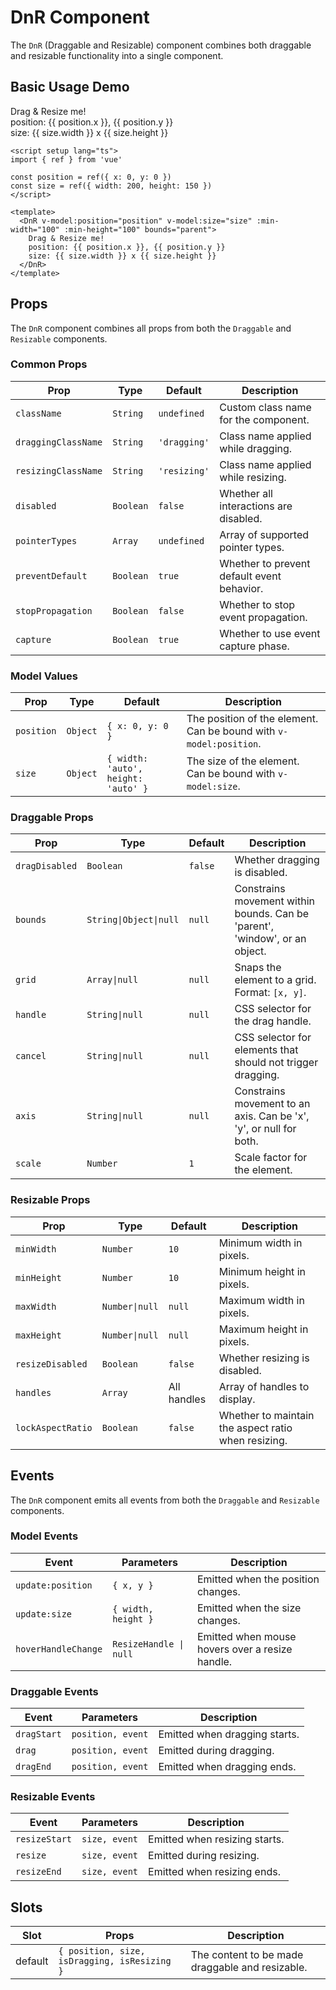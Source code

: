 # DnR Component

The `DnR` (Draggable and Resizable) component combines both draggable and resizable functionality into a single component.

<script setup>
import { ref } from 'vue'
import { DnR } from 'vue-dndnr'

const position = ref({ x: 100, y: 100 })
const size = ref({ width: 200, height: 200 })
</script>

## Basic Usage Demo

<DemoContainer>
  <DnR v-model:position="position" v-model:size="size" :min-width="100" :min-height="100" bounds="parent">
    <div class="dnr-box">Drag & Resize me!
      <div class="text-sm color-text-light">
        position: {{ position.x }}, {{ position.y }}
      </div>
      <div class="text-sm color-text-light">
        size: {{ size.width }} x {{ size.height }}
      </div>
    </div>
  </DnR>
</DemoContainer>

```vue
<script setup lang="ts">
import { ref } from 'vue'

const position = ref({ x: 0, y: 0 })
const size = ref({ width: 200, height: 150 })
</script>

<template>
  <DnR v-model:position="position" v-model:size="size" :min-width="100" :min-height="100" bounds="parent">
    Drag & Resize me!
    position: {{ position.x }}, {{ position.y }}
    size: {{ size.width }} x {{ size.height }}
  </DnR>
</template>
```

## Props

The `DnR` component combines all props from both the `Draggable` and `Resizable` components.

### Common Props

| Prop | Type | Default | Description |
|------|------|---------|-------------|
| `className` | `String` | `undefined` | Custom class name for the component. |
| `draggingClassName` | `String` | `'dragging'` | Class name applied while dragging. |
| `resizingClassName` | `String` | `'resizing'` | Class name applied while resizing. |
| `disabled` | `Boolean` | `false` | Whether all interactions are disabled. |
| `pointerTypes` | `Array` | `undefined` | Array of supported pointer types. |
| `preventDefault` | `Boolean` | `true` | Whether to prevent default event behavior. |
| `stopPropagation` | `Boolean` | `false` | Whether to stop event propagation. |
| `capture` | `Boolean` | `true` | Whether to use event capture phase. |

### Model Values

| Prop | Type | Default | Description |
|------|------|---------|-------------|
| `position` | `Object` | `{ x: 0, y: 0 }` | The position of the element. Can be bound with `v-model:position`. |
| `size` | `Object` | `{ width: 'auto', height: 'auto' }` | The size of the element. Can be bound with `v-model:size`. |

### Draggable Props

| Prop | Type | Default | Description |
|------|------|---------|-------------|
| `dragDisabled` | `Boolean` | `false` | Whether dragging is disabled. |
| `bounds` | `String\|Object\|null` | `null` | Constrains movement within bounds. Can be 'parent', 'window', or an object. |
| `grid` | `Array\|null` | `null` | Snaps the element to a grid. Format: `[x, y]`. |
| `handle` | `String\|null` | `null` | CSS selector for the drag handle. |
| `cancel` | `String\|null` | `null` | CSS selector for elements that should not trigger dragging. |
| `axis` | `String\|null` | `null` | Constrains movement to an axis. Can be 'x', 'y', or null for both. |
| `scale` | `Number` | `1` | Scale factor for the element. |

### Resizable Props

| Prop | Type | Default | Description |
|------|------|---------|-------------|
| `minWidth` | `Number` | `10` | Minimum width in pixels. |
| `minHeight` | `Number` | `10` | Minimum height in pixels. |
| `maxWidth` | `Number\|null` | `null` | Maximum width in pixels. |
| `maxHeight` | `Number\|null` | `null` | Maximum height in pixels. |
| `resizeDisabled` | `Boolean` | `false` | Whether resizing is disabled. |
| `handles` | `Array` | All handles | Array of handles to display. |
| `lockAspectRatio` | `Boolean` | `false` | Whether to maintain the aspect ratio when resizing. |

## Events

The `DnR` component emits all events from both the `Draggable` and `Resizable` components.

### Model Events

| Event | Parameters | Description |
|-------|------------|-------------|
| `update:position` | `{ x, y }` | Emitted when the position changes. |
| `update:size` | `{ width, height }` | Emitted when the size changes. |
| `hoverHandleChange` | `ResizeHandle \| null` | Emitted when mouse hovers over a resize handle. |

### Draggable Events

| Event | Parameters | Description |
|-------|------------|-------------|
| `dragStart` | `position, event` | Emitted when dragging starts. |
| `drag` | `position, event` | Emitted during dragging. |
| `dragEnd` | `position, event` | Emitted when dragging ends. |

### Resizable Events

| Event | Parameters | Description |
|-------|------------|-------------|
| `resizeStart` | `size, event` | Emitted when resizing starts. |
| `resize` | `size, event` | Emitted during resizing. |
| `resizeEnd` | `size, event` | Emitted when resizing ends. |

## Slots

| Slot | Props | Description |
|------|-------|-------------|
| default | `{ position, size, isDragging, isResizing }` | The content to be made draggable and resizable. |
